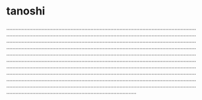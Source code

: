 # tanoshi

.............................................................................................................................................................................................................................................................................................................................................................................................................................................................................................................................................................................................................................................................................................................................................................................................................................................................................................................................................................................................................................................................................................................................................................................................................................................................................................................................................................................